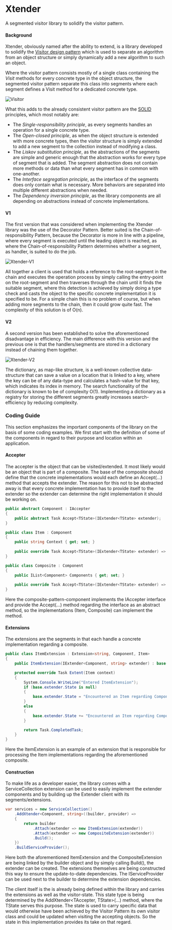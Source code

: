 # Xtender
A segmented visitor library to solidify the visitor pattern.

#### Background

Xtender, obviously named after the ability to extend, is a library developed to solidify the [Visitor design pattern](https://en.wikipedia.org/wiki/Visitor_pattern) which is used to separate an algorithm from an object structure or simply dynamically add a new algorithm to such an object.

Where the visitor pattern consists mostly of a single class containing the *Visit* methods for every concrete type in the object structure, the segmented visitor pattern separate this class into segments where each segment defines a Visit method for a dedicated concrete type.

![Visitor](docs/Visitor.png)

What this adds to the already consistent visitor pattern are the [SOLID](https://en.wikipedia.org/wiki/SOLID) principles, which most notably are:

- The *Single-responsibility principle*, as every segments handles an operation for a single concrete type.
- The *Open-closed principle*, as when the object structure is extended with more concrete types, then the visitor structure is simply extended to add a new segment to the collection instead of modifying a class.
- The *Liskov substitution principle*, as the abstractions of the segments are simple and generic enough that the abstraction works for every type of segment that is added. The segment abstraction does not contain more methods or data than what every segment has in common with one-another.
- The *Interface segregation principle*, as the interface of the segments does only contain what is necessary. More behaviors are separated into multiple different abstractions when needed.
- The *Dependency inversion principle*, as the library components are all depending on abstractions instead of concrete implementations.

#### V1

The first version that was considered when implementing the Xtender library was the use of the Decorator Pattern. Better suited is the Chain-of-responsibility Pattern, because the Decorator is more in line with a pipeline, where every segment is executed until the leading object is reached, as where the Chain-of-responsibility Pattern determines whether a segment, as handler, is suited to do the job.

![Xtender-V1](docs/Xtender-V1.png)

All together a client is used that holds a reference to the root-segment in the chain and executes the operation process by simply calling the entry-point on the root-segment and then traverses through the chain until it finds the suitable segment, where this detection is achieved by simply doing a type check and casts the object to the specific concrete implementation it is specified to be. For a simple chain this is no problem of course, but when adding more segments to the chain, then it could grow quite fast. The complexity of this solution is of O(n).

#### V2

A second version has been established to solve the aforementioned disadvantage in efficiency. The main difference with this version and the previous one is that the handlers/segments are stored in a dictionary instead of chaining them together. 

![Xtender-V2](docs/Xtender-V2.png)

The dictionary, as map-like structure, is a well-known collective data-structure that can save a value on a location that is linked to a key, where the key can be of any data-type and calculates a hash-value for that key, which indicates its index in memory. The search functionality of the dictionary is known to be of complexity O(1). Implementing a dictionary as a registry for storing the different segments greatly increases search-efficiency by reducing complexity.



### Coding Guide

This section emphasizes the important components of the library on the basis of some coding examples. We first start with the definition of some of the components in regard to their purpose and location within an application.

#### Accepter

The accepter is the object that can be visited/extended. It most likely would be an object that is part of a composite. The base of the composite should define that the concrete implementations would each define an Accept(...) method that accepts the extender. The reason for this not to be abstracted away is that every concrete implementation has to provide itself to the extender so the extender can determine the right implementation it should be working on.

```c#
public abstract Component : IAccepter
{
    public abstract Task Accept<TState>(IExtender<TState> extender);
}

public class Item : Component
{
    public string Context { get; set; }
    
    public override Task Accept<TState>(IExtender<TState> extender) => extender.Extent(this);
}

public class Composite : Component
{
    public IList<Component> Components { get; set; }
    
    public override Task Accept<TState>(IExtender<TState> extender) => extender.Extent(this);
}
```

Here the composite-pattern-component implements the IAccepter interface and provide the Accept(...) method regarding the interface as an abstract method, so the implementations (Item, Composite) can implement the method.

#### Extensions

The extensions are the segments in that each handle a concrete implementation regarding a composite.

```c#
public class ItemExtension : Extension<string, Component, Item>
{
    public ItemExtension(IExtender<Component, string> extender) : base(extender) { }

    protected override Task Extent(Item context)
    {
        System.Console.WriteLine("Entered ItemExtension");
        if (base.extender.State is null)
        {
            base.extender.State = "Encountered an Item regarding Component.";
        }
        else
        {
            base.extender.State += "Encountered an Item regarding Component.";
        }

        return Task.CompletedTask;
    }
}
```

Here the ItemExtension is an example of an extension that is responsible for processing the Item implementations regarding the aforementioned composite.

#### Construction

To make life as a developer easier, the library comes with a ServiceCollection extension can be used to easily implement the extender components and by building up the Extender client with its segments/extensions.

```c#
var services = new ServiceCollection()
	.AddXtender<Component, string>((builder, provider) =>
    {
    	return builder
        	.Attach(extender => new ItemExtension(extender))
            .Attach(extender => new CompositeExtension(extender))
            .Build();
	})
    .BuildServiceProvider();
```

Here both the aforementioned ItemExtension and the CompositeExtension are being linked by the builder object and by simply calling Build(), the extender can be created. The extensions themselves are being constructed this way to ensure the update-to-date dependencies. The IServiceProvider can be used next to the builder to determine the extension dependencies.

The client itself is the is already being defined within the library and carries the extensions as well as the visitor-state. This state type is being determined by the AddXtender<TAccepter, TState>(...) method, where the TState serves this purpose. The state is used to carry specific data that would otherwise have been achieved by the Visitor Pattern its own visitor class and could be updated when visiting the accepting objects. So the state in this implementation provides its take on that regard.